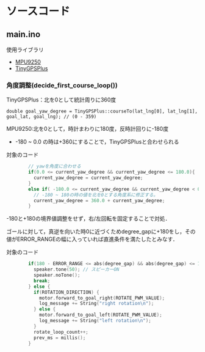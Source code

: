 # ソースコード
## main.ino

使用ライブラリ
- [MPU9250](https://github.com/hideakitai/MPU9250)
- [TinyGPSPlus](https://github.com/mikalhart/TinyGPSPlus)

### 角度調整(decide_first_course_loop())


TinyGPSPlus：北を0として統計周りに360度

```
double goal_yaw_degree = TinyGPSPlus::courseTo(lat_lng[0], lat_lng[1], goal_lat, goal_lng); // (0 - 359)
```

MPU9250:北を0として，時計まわりに180度，反時計回りに-180度
- -180 ~ 0.0 の時は+360にすることで，TinyGPSPlusと合わせられる


対象のコード
```c++
        // yawを角度に合わせる
        if(0.0 <= current_yaw_degree && current_yaw_degree <= 180.0){
          current_yaw_degree = current_yaw_degree;
        } 
        else if( -180.0 <= current_yaw_degree && current_yaw_degree < 0.0){
          // -180 ~ 180の時の値を北を0とする角度系に修正する。
          current_yaw_degree = 360.0 + current_yaw_degree;
        } 
```


-180と+180の境界値調整をせず，右/左回転を固定することで対処．

ゴールに対して，真逆を向いた時0に近づくためdegree_gapに+180をし，その値がERROR_RANGEの幅に入っていれば直進条件を満たしたとみなす．

対象のコード
```c++
        if(180 - ERROR_RANGE <= abs(degree_gap) && abs(degree_gap) <= 180 + ERROR_RANGE) {
          speaker.tone(50); // スピーカーON
          speaker.noTone();
          break;
        } else {
          if(ROTATION_DIRECTION) {
            motor.forward_to_goal_right(ROTATE_PWM_VALUE);
            log_message += String("right rotation\n");
          } else {
            motor.forward_to_goal_left(ROTATE_PWM_VALUE);
            log_message += String("left rotation\n");
          }
          rotate_loop_count++;
          prev_ms = millis();
        }
```
